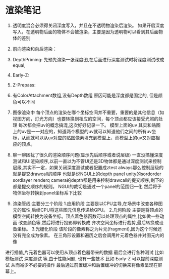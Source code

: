 # 渲染笔记
1. 透明度混合必须得关闭深度写入，并且在不透明物渲染后渲染。
如果开启深度写入，在透明物后面的物体不会被渲染，主要是因为透明物可以看到其后面物体的差别

2. 前向渲染和向后渲染：
3. DepthPriming: 先预先渲染一张深度图,在后面进行深度测试时将深度测试改成equal,
4. Early-Z:
5. Z-Prepass:
6. 有ColorAttachment数组,没有Depth数组 原因可能是深度都是固定的, 但是颜色可以不同

7. 图像渲染中 每个顶点的渲染在哪个坐标空间并不重要，重要的是其他信息（如视图方向，灯光方向）也要转换到相应的空间，每个顶点都应该接受光照的处理
每次都会把uv的概念搞混,这次好好记录一下。  模型上面的uv 其实和贴图上的uv是一一对应的，知道两个模型的uv就可以知道他们之间的所有uv坐标，从而就可以从uv对应的贴图像素填充到模型上，而模型上的uv又对应相应的顶点。

8. 聊一聊困扰了很久的渲染顺序问题(显示先后顺序或者说层级)
一直没搞懂深度测试和UI渲染顺序,以前一直以为不管UI还是3D物体都是通过深度测试来控制层级,其实不一定，如果关闭深度测试或者配置成ztest always那么控制层级的就是提交drawcall的顺序
也就是说NGUI上的depth panel unity的sordorder sordlayer renderq camera的depth都是用来控制drawcall的提交顺序,剩下的都是提交顺序的规则。
NGUI的裁切是通过一个panel的范围归一化 然后将子物体坐标转换到panel坐标系下比较 

9. 渲染管线:主要分三个阶段 
1.应用阶段  主要是以CPU主导,在场景中改变各种图元的属性,后续CPU将这些图元信息传递给GPU。
2.几何阶段  主要是将顶点的模型空间转换为设备坐标。顶点着色器函数可以处理顶点的属性,比如做一些动画 改变颜色等,然后将进行投影即转换成
齐次空间坐标进行裁剪,最后转换成设备坐标。
3.光栅化阶段 该阶段的像素称之为片元(fragment),因为这个时候还没有完全成为像素。
在三角形设置和遍历之后会调用片元着色器并对图元内的像

进行插值,片元着色器可以使用从顶点着色器带来的数据
最后会进行各种测试 比如模板测试 深度测试 等,由于性能问题, 也有一些技术 比如 Early-Z 可以提前深度测试 从而减少不必要的操作
最后通过前置缓冲和后置缓冲的切换来将像素呈现在屏幕上。